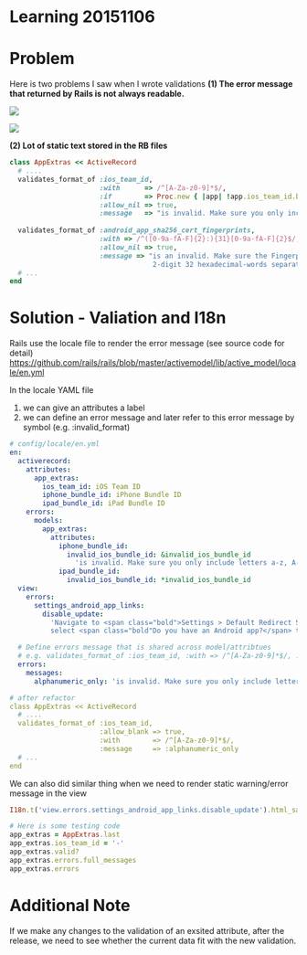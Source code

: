 # Learning 20151106

# Problem

Here is two problems I saw when I wrote validations
**(1) The error message that returned by Rails is not always readable.**

![](resources/E8DE5097-A6B7-458A-99D3-C85C14720363.jpg)

![](resources/FBDA90F0-120C-4327-95F3-955EBD9409DC.jpg)

**(2) Lot of static text stored in the RB files**

```ruby
class AppExtras << ActiveRecord
  # ....
  validates_format_of :ios_team_id, 
                      :with      => /^[A-Za-z0-9]*$/,
                      :if        => Proc.new { |app| !app.ios_team_id.blank? },
                      :allow_nil => true, 
                      :message   => "is invalid. Make sure you only include letters a-z, A-Z and numbers."
                      
  validates_format_of :android_app_sha256_cert_fingerprints, 
                      :with => /^([0-9a-fA-F]{2}:){31}[0-9a-fA-F]{2}$/, 
                      :allow_nil => true,
                      :message => "is an invalid. Make sure the Fingerprint contains \
                                   2-digit 32 hexadecimal-words separated by colon(:)"
  # ...
end
```

# Solution - Valiation and I18n

Rails use the locale file to render the error message (see source code for detail)
https://github.com/rails/rails/blob/master/activemodel/lib/active_model/locale/en.yml

In the locale YAML file 
1) we can give an attributes a label
2) we can define an error message and later refer to this error message by symbol (e.g. :invalid_format)

```yaml
# config/locale/en.yml
en:
  activerecord:
    attributes:
      app_extras:
        ios_team_id: iOS Team ID
        iphone_bundle_id: iPhone Bundle ID
        ipad_bundle_id: iPad Bundle ID
    errors:
      models:
        app_extras:
          attributes:
            iphone_bundle_id:
              invalid_ios_bundle_id: &invalid_ios_bundle_id
                'is invalid. Make sure you only include letters a-z, A-Z, numbers, hiphen(-), underscore(_) or dot(.)'
            ipad_bundle_id:
              invalid_ios_bundle_id: *invalid_ios_bundle_id
  view:
    errors:
      settings_android_app_links:
        disable_update:
          'Navigate to <span class="bold">Settings > Default Redirect Settings</span> and in Android section,
          select <span class="bold"Do you have an Android app?</span> to <span class="bold">Yes</span>'

  # Define errors message that is shared across model/attribtues
  # e.g. validates_format_of :ios_team_id, :with => /^[A-Za-z0-9]*$/, :message => :alphanumeric_only
  errors:
    messages: 
      alphanumeric_only: 'is invalid. Make sure you only include letters a-z, A-Z and numbers.'
```

```yaml
# after refactor
class AppExtras << ActiveRecord
  # ....
  validates_format_of :ios_team_id, 
                      :allow_blank => true,
                      :with        => /^[A-Za-z0-9]*$/,
                      :message     => :alphanumeric_only
  # ...
end
```

We can also did similar thing when we need to render static warning/error message in the view

```ruby
I18n.t('view.errors.settings_android_app_links.disable_update').html_safe
```

```ruby
# Here is some testing code
app_extras = AppExtras.last
app_extras.ios_team_id = '-' 
app_extras.valid? 
app_extras.errors.full_messages
app_extras.errors
```

# Additional Note

If we make any changes to the validation of an exsited attribute, after the release, we need to see whether the current data fit with the new validation.
